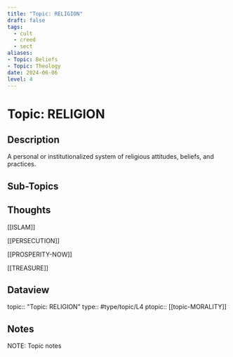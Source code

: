 ```yaml
---
title: "Topic: RELIGION"
draft: false
tags:
  - cult
  - creed
  - sect
aliases: 
- Topic: Beliefs
- Topic: Theology
date: 2024-06-06
level: 4
---
```

# Topic: RELIGION
## Description
A personal or institutionalized system of religious attitudes, beliefs, and practices.

## Sub-Topics


## Thoughts
[[ISLAM]]

[[PERSECUTION]]

[[PROSPERITY-NOW]]

[[TREASURE]]

## Dataview
topic:: "Topic: RELIGION"
type:: #type/topic/L4
ptopic:: [[topic-MORALITY]]

## Notes
NOTE: Topic notes
